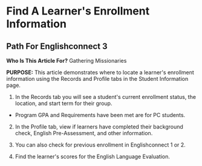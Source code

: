 # Find A Learner's Enrollment Information

## Path For Englishconnect 3

**Who Is This Article For?**
Gathering Missionaries

**PURPOSE:**
This article demonstrates where to locate a learner's enrollment information using the Records and Profile tabs in the Student Information page.

1. In the Records tab you will see a student's current enrollment status, the location, and start term for their group.
- Program GPA and Requirements have been met are for PC students.

2. In the Profile tab, view if learners have completed their background check, English Pre-Assessment, and other information.

3. You can also check for previous enrollment in Englishconnect 1 or 2.

4. Find the learner's scores for the English Language Evaluation.

